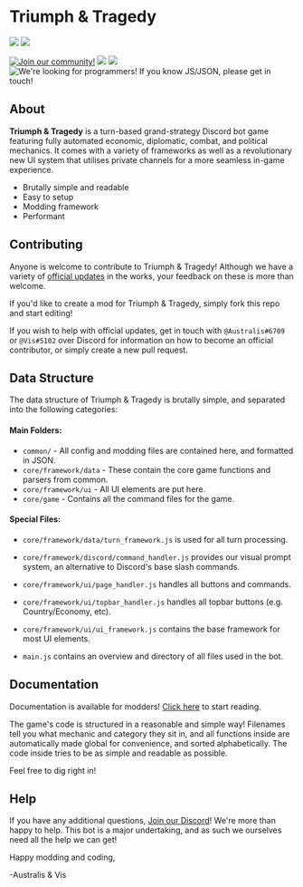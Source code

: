 # Triumph & Tragedy

![](https://media.discordapp.net/attachments/829862963485474827/936005762600296458/civilization_mobile_banner_2.png)
![](https://media.discordapp.net/attachments/829862963485474827/962095713225957407/unknown.png)

[![Join our community!](https://img.shields.io/discord/548994743925997570?label=Discord&style=for-the-badge)](https://discord.gg/89kQY2KFQz) ![](https://img.shields.io/github/downloads/Australis-0/TriumphAndTragedy/total?style=for-the-badge) ![](https://img.shields.io/github/v/release/Australis-0/TriumphAndTragedy?style=for-the-badge) ![We're looking for programmers! If you know JS/JSON, please get in touch!](https://img.shields.io/github/labels/Australis-0/TriumphAndTragedy/help-wanted?style=for-the-badge)

## About

**Triumph & Tragedy** is a turn-based grand-strategy Discord bot game featuring fully automated economic, diplomatic, combat, and political mechanics. It comes with a variety of frameworks as well as a revolutionary new UI system that utilises private channels for a more seamless in-game experience.

* Brutally simple and readable
* Easy to setup
* Modding framework
* Performant

## Contributing

Anyone is welcome to contribute to Triumph & Tragedy! Although we have a variety of [official updates](https://docs.google.com/document/d/1BKCJqh4oHbGyzd0z3Zv7wa1ZYlJANipJ--YZat7OS98/edit?usp=sharing) in the works,  your feedback on these is more than welcome.

If you'd like to create a mod for Triumph & Tragedy, simply fork this repo and start editing!

If you wish to help with official updates, get in touch with `@Australis#6709` or `@Vis#5102` over Discord for information on how to become an official contributor, or simply create a new pull request.

## Data Structure

The data structure of Triumph & Tragedy is brutally simple, and separated into the following categories:

#### Main Folders:

- `common/` - All config and modding files are contained here, and formatted in JSON.
- `core/framework/data` - These contain the core game functions and parsers from common.
- `core/framework/ui` - All UI elements are put here.
- `core/game` - Contains all the command files for the game.

#### Special Files:

- `core/framework/data/turn_framework.js` is used for all turn processing.

- `core/framework/discord/command_handler.js` provides our visual prompt system, an alternative to Discord's base slash commands.

- `core/framework/ui/page_handler.js` handles all buttons and commands.
- `core/framework/ui/topbar_handler.js` handles all topbar buttons (e.g. Country/Economy, etc).
- `core/framework/ui/ui_framework.js` contains the base framework for most UI elements.

- `main.js` contains an overview and directory of all files used in the bot.

## Documentation

Documentation is available for modders! [Click here](https://docs.google.com/document/d/14cIguINtzcLS0-rSkRPAV5VJOIcJPIA1pZzO2k5jEYQ/edit?usp=sharing) to start reading.

The game's code is structured in a reasonable and simple way! Filenames tell you what mechanic and category they sit in, and all functions inside are automatically made global for convenience, and sorted alphabetically. The code inside tries to be as simple and readable as possible.

Feel free to dig right in!

## Help

If you have any additional questions, [Join our Discord](https://discord.gg/89kQY2KFQz)! We're more than happy to help. This bot is a major undertaking, and as such we ourselves need all the help we can get!

Happy modding and coding,

-Australis & Vis
